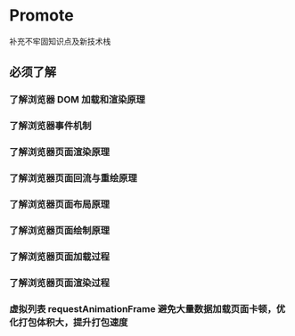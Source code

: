 # Promote
补充不牢固知识点及新技术栈


## 必须了解

### 了解浏览器 DOM 加载和渲染原理
### 了解浏览器事件机制
### 了解浏览器页面渲染原理
### 了解浏览器页面回流与重绘原理
### 了解浏览器页面布局原理
### 了解浏览器页面绘制原理
### 了解浏览器页面加载过程
### 了解浏览器页面渲染过程
### 虚拟列表 requestAnimationFrame 避免大量数据加载页面卡顿，优化打包体积大，提升打包速度   